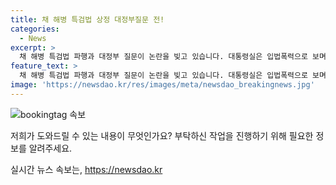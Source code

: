 ```yaml
---
title: 채 해병 특검법 상정 대정부질문 전!
categories:
  - News
excerpt: >
  채 해병 특검법 파행과 대정부 질문이 논란을 빚고 있습니다. 대통령실은 입법폭력으로 보며 거부권 행사를 예고하고, 국회는 대립과 고심 끝에 특검법을 상정했습니다. 이에 대한 민주당과 국민의힘의 입장차로 논란은 계속되고 있습니다. 특검법이 국회를 통과할 가능성이 있지만, 대통령의 거부권 행사로 논쟁은 더욱 심화될 전망입니다.
feature_text: >
  채 해병 특검법 파행과 대정부 질문이 논란을 빚고 있습니다. 대통령실은 입법폭력으로 보며 거부권 행사를 예고하고, 국회는 대립과 고심 끝에 특검법을 상정했습니다. 이에 대한 민주당과 국민의힘의 입장차로 논란은 계속되고 있습니다. 특검법이 국회를 통과할 가능성이 있지만, 대통령의 거부권 행사로 논쟁은 더욱 심화될 전망입니다.
image: 'https://newsdao.kr/res/images/meta/newsdao_breakingnews.jpg'
---
```


<p><img src="https://newsdao.kr/res/images/meta/newsdao_breakingnews.jpg" alt="bookingtag 속보" /></p>

<p>저희가 도와드릴 수 있는 내용이 무엇인가요? 부탁하신 작업을 진행하기 위해 필요한 정보를 알려주세요.</p>
실시간 뉴스 속보는, <a href="https://newsdao.kr" rel="dofollow">https://newsdao.kr</a>


